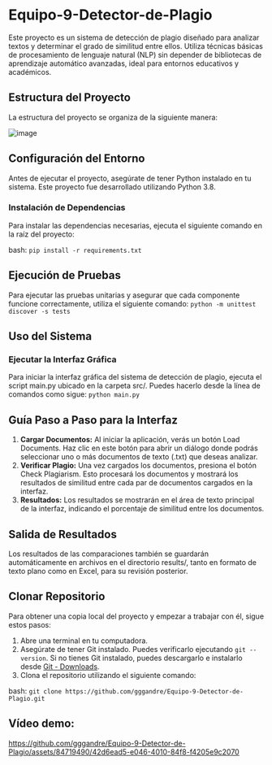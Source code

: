 # Equipo-9-Detector-de-Plagio

Este proyecto es un sistema de detección de plagio diseñado para analizar textos y determinar el grado de similitud entre ellos. Utiliza técnicas básicas de procesamiento de lenguaje natural (NLP) sin depender de bibliotecas de aprendizaje automático avanzadas, ideal para entornos educativos y académicos.

## Estructura del Proyecto

La estructura del proyecto se organiza de la siguiente manera:


![image](https://github.com/gggandre/Equipo-9-Detector-de-Plagio/assets/84719490/24c6fcb4-20de-41a9-9560-f80279fae6d0)



## Configuración del Entorno

Antes de ejecutar el proyecto, asegúrate de tener Python instalado en tu sistema. Este proyecto fue desarrollado utilizando Python 3.8.

### Instalación de Dependencias

Para instalar las dependencias necesarias, ejecuta el siguiente comando en la raíz del proyecto:

bash:
```pip install -r requirements.txt```

## Ejecución de Pruebas
Para ejecutar las pruebas unitarias y asegurar que cada componente funcione correctamente, utiliza el siguiente comando:
```python -m unittest discover -s tests```

## Uso del Sistema
### Ejecutar la Interfaz Gráfica
Para iniciar la interfaz gráfica del sistema de detección de plagio, ejecuta el script main.py ubicado en la carpeta src/. Puedes hacerlo desde la línea de comandos como sigue:
```python main.py```

## Guía Paso a Paso para la Interfaz
1. **Cargar Documentos:** Al iniciar la aplicación, verás un botón Load Documents. Haz clic en este botón para abrir un diálogo donde podrás seleccionar uno o más documentos de texto (.txt) que deseas analizar.
2. **Verificar Plagio:** Una vez cargados los documentos, presiona el botón Check Plagiarism. Esto procesará los documentos y mostrará los resultados de similitud entre cada par de documentos cargados en la interfaz.
3. **Resultados:** Los resultados se mostrarán en el área de texto principal de la interfaz, indicando el porcentaje de similitud entre los documentos.

## Salida de Resultados
Los resultados de las comparaciones también se guardarán automáticamente en archivos en el directorio results/, tanto en formato de texto plano como en Excel, para su revisión posterior.

## Clonar Repositorio
Para obtener una copia local del proyecto y empezar a trabajar con él, sigue estos pasos:

1. Abre una terminal en tu computadora.
2. Asegúrate de tener Git instalado. Puedes verificarlo ejecutando `git --version`. Si no tienes Git instalado, puedes descargarlo e instalarlo desde [Git - Downloads](https://git-scm.com/downloads).
3. Clona el repositorio utilizando el siguiente comando:

bash:
   ```git clone https://github.com/gggandre/Equipo-9-Detector-de-Plagio.git```

## Vídeo demo:
https://github.com/gggandre/Equipo-9-Detector-de-Plagio/assets/84719490/42d6ead5-e046-4010-84f8-f4205e9c2070

